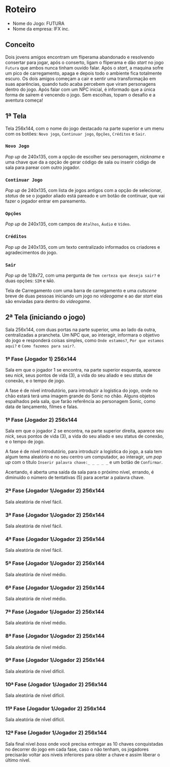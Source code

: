 # Roteiro

- Nome do Jogo: FUTURA
- Nome da empresa: IFX inc.

## Conceito

Dois jovens amigos encontram um fliperama abandonado e resolvendo consertar para jogar, após o conserto, ligam o fliperama e dão _start_ no jogo `Futura` que ambos nunca tinham ouvido falar. Após o _start_, a maquina sofre um pico de carregamento, apaga e depois todo o ambiente fica totalmente escuro. Os dois amigos começam a cair e sentir uma transformação em suas aparências, quando tudo acaba percebem que viram personagens dentro do jogo. Após falar com um NPC inicial, é informado que a única forma de saírem é vencendo o jogo. Sem escolhas, topam o desafio e a aventura começa!

## 1ª Tela

Tela 256x144, com o nome do jogo destacado na parte superior e um menu com os botões: `Novo jogo`, `Continuar jogo`, `Opções`, `Créditos` e `Sair`.

### `Novo Jogo`

_Pop up_ de 240x135, com a opção de escolher seu personagem, _nickname_ e uma chave que da a opção de gerar código de sala ou inserir código de sala para parear com outro jogador.

### `Continuar Jogo`

_Pop up_ de 240x135, com lista de jogos antigos com a opção de selecionar, _status_ de se o jogador aliado está pareado e um botão de continuar, que vai fazer o jogador entrar em pareamento.

### `Opções`

_Pop up_ de 240x135, com campos de `Atalhos`, `Áudio` e `Vídeo`.

### `Créditos`

_Pop up_ de 240x135, com um texto centralizado informados os criadores e agradecimentos do jogo.

### `Sair`

_Pop up_ de 128x72, com uma pergunta de `Tem certeza que deseja sair?` e duas opções: `SIM` e `NÃO`.

Tela de Carregamento com uma barra de carregamento e uma _cutscene_ breve de duas pessoas iniciando um jogo no _videogame_ e ao dar _start_ elas são enviadas para dentro do _videogame_.

## 2ª Tela (iniciando o jogo)

Sala 256x144, com duas portas na parte superior, uma ao lado da outra, centralizadas a prancheta. Um NPC que, ao interagir, informara o objetivo do jogo e responderá coisas simples, como `Onde estamos?`, `Por que estamos aqui?` e `Como fazemos para sair?`.

### 1ª Fase (Jogador 1) 256x144

Sala em que o jogador 1 se encontra, na parte superior esquerda, aparece seu _nick_, seus pontos de vida (3), a vida do seu aliado e seu _status_ de conexão, e o tempo de jogo.

A fase é de nível introdutório, para introduzir a logística do jogo, onde no chão estará terá uma imagem grande do Sonic no chão. Alguns objetos espalhados pela sala, que farão referência ao personagem Sonic, como data de lançamento, filmes e falas.

### 1ª Fase (Jogador 2) 256x144

Sala em que o jogador 2 se encontra, na parte superior direita, aparece seu _nick_, seus pontos de vida (3), a vida do seu aliado e seu status de conexão, e o tempo de jogo.

A fase é de nível introdutório, para introduzir a logística do jogo, a sala tem algum tema aleatório e no seu centro um computador, ao interagir, um _pop up_ com o título `Inserir palavra chave:_ _ _ _ _` e um botão de `Confirmar`.

Acertando, é aberta uma saída da sala para o próximo nível, errando, é diminuído o número de tentativas (5) para acertar a palavra chave.

### 2ª Fase (Jogador 1/Jogador 2) 256x144

Sala aleatória de nível fácil.

### 3ª Fase (Jogador 1/Jogador 2) 256x144

Sala aleatória de nível fácil.

### 4ª Fase (Jogador 1/Jogador 2) 256x144

Sala aleatória de nível fácil.

### 5ª Fase (Jogador 1/Jogador 2) 256x144

Sala aleatória de nível médio.

### 6ª Fase (Jogador 1/Jogador 2) 256x144

Sala aleatória de nível médio.

### 7ª Fase (Jogador 1/Jogador 2) 256x144

Sala aleatória de nível médio.

### 8ª Fase (Jogador 1/Jogador 2) 256x144

Sala aleatória de nível médio.

### 9ª Fase (Jogador 1/Jogador 2) 256x144

Sala aleatória de nível difícil.

### 10ª Fase (Jogador 1/Jogador 2) 256x144

Sala aleatória de nível difícil.

### 11ª Fase (Jogador 1/Jogador 2) 256x144

Sala aleatória de nível difícil.

### 12ª Fase (Jogador 1/Jogador 2) 256x144

Sala final nível _boss_ onde você precisa entregar as 10 chaves conquistadas no decorrer do jogo em cada fase, caso o não tenham, os jogadores precisarão voltar aos níveis inferiores para obter a chave e assim liberar o último nível.
